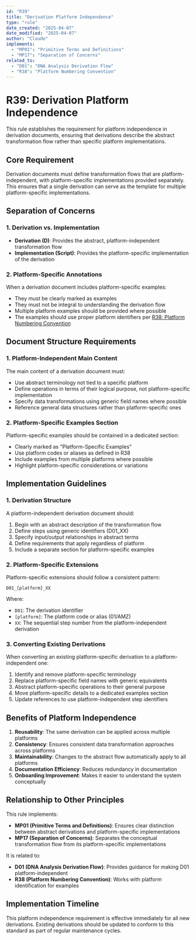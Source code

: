 ```yaml
---
id: "R39"
title: "Derivation Platform Independence"
type: "rule"
date_created: "2025-04-07"
date_modified: "2025-04-07"
author: "Claude"
implements:
  - "MP01": "Primitive Terms and Definitions"
  - "MP17": "Separation of Concerns"
related_to:
  - "D01": "DNA Analysis Derivation Flow"
  - "R38": "Platform Numbering Convention"
---
```


# R39: Derivation Platform Independence

This rule establishes the requirement for platform independence in derivation documents, ensuring that derivations describe the abstract transformation flow rather than specific platform implementations.

## Core Requirement

Derivation documents must define transformation flows that are platform-independent, with platform-specific implementations provided separately. This ensures that a single derivation can serve as the template for multiple platform-specific implementations.

## Separation of Concerns

### 1. Derivation vs. Implementation

- **Derivation (D)**: Provides the abstract, platform-independent transformation flow
- **Implementation (Script)**: Provides the platform-specific implementation of the derivation

### 2. Platform-Specific Annotations

When a derivation document includes platform-specific examples:
- They must be clearly marked as examples
- They must not be integral to understanding the derivation flow
- Multiple platform examples should be provided where possible
- The examples should use proper platform identifiers per [R38: Platform Numbering Convention](R38_platform_numbering_convention.md)

## Document Structure Requirements

### 1. Platform-Independent Main Content

The main content of a derivation document must:
- Use abstract terminology not tied to a specific platform
- Define operations in terms of their logical purpose, not platform-specific implementation
- Specify data transformations using generic field names where possible
- Reference general data structures rather than platform-specific ones

### 2. Platform-Specific Examples Section

Platform-specific examples should be contained in a dedicated section:
- Clearly marked as "Platform-Specific Examples"
- Use platform codes or aliases as defined in R38
- Include examples from multiple platforms where possible
- Highlight platform-specific considerations or variations

## Implementation Guidelines

### 1. Derivation Structure

A platform-independent derivation document should:

1. Begin with an abstract description of the transformation flow
2. Define steps using generic identifiers (D01_XX)
3. Specify input/output relationships in abstract terms
4. Define requirements that apply regardless of platform
5. Include a separate section for platform-specific examples

### 2. Platform-Specific Extensions

Platform-specific extensions should follow a consistent pattern:
```
D01_[platform]_XX
```

Where:
- `D01`: The derivation identifier
- `[platform]`: The platform code or alias (01/AMZ)
- `XX`: The sequential step number from the platform-independent derivation

### 3. Converting Existing Derivations

When converting an existing platform-specific derivation to a platform-independent one:

1. Identify and remove platform-specific terminology
2. Replace platform-specific field names with generic equivalents
3. Abstract platform-specific operations to their general purpose
4. Move platform-specific details to a dedicated examples section
5. Update references to use platform-independent step identifiers

## Benefits of Platform Independence

1. **Reusability**: The same derivation can be applied across multiple platforms
2. **Consistency**: Ensures consistent data transformation approaches across platforms
3. **Maintainability**: Changes to the abstract flow automatically apply to all platforms
4. **Documentation Efficiency**: Reduces redundancy in documentation
5. **Onboarding Improvement**: Makes it easier to understand the system conceptually

## Relationship to Other Principles

This rule implements:

- **MP01 (Primitive Terms and Definitions)**: Ensures clear distinction between abstract derivations and platform-specific implementations
- **MP17 (Separation of Concerns)**: Separates the conceptual transformation flow from its platform-specific implementations

It is related to:

- **D01 (DNA Analysis Derivation Flow)**: Provides guidance for making D01 platform-independent
- **R38 (Platform Numbering Convention)**: Works with platform identification for examples

## Implementation Timeline

This platform independence requirement is effective immediately for all new derivations. Existing derivations should be updated to conform to this standard as part of regular maintenance cycles.